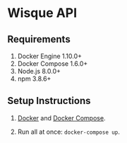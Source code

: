# Wisque API

## Requirements
1. Docker Engine  1.10.0+
2. Docker Compose  1.6.0+
3. Node.js  8.0.0+
4. npm  3.8.6+

## Setup Instructions
1. [Docker](https://docs.docker.com/engine/installation) and [Docker Compose](https://docs.docker.com/compose/install).

2. Run all at once: `docker-compose up`.
